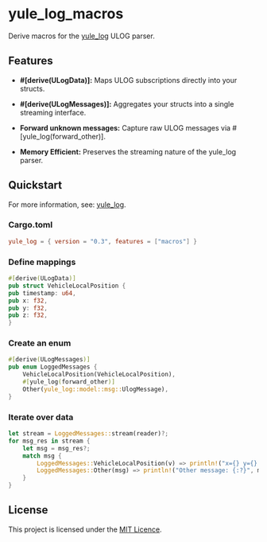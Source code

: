 # yule_log_macros

Derive macros for the [yule_log](https://crates.io/crates/yule_log) ULOG parser.

## Features

- **#[derive(ULogData)]:** Maps ULOG subscriptions directly into your structs.

- **#[derive(ULogMessages)]:** Aggregates your structs into a single streaming interface.

- **Forward unknown messages:** Capture raw ULOG messages via #[yule_log(forward_other)].

- **Memory Efficient:** Preserves the streaming nature of the yule_log parser.

## Quickstart

For more information, see: [yule_log](https://crates.io/crates/yule_log).

### Cargo.toml

```toml
yule_log = { version = "0.3", features = ["macros"] }
```

### Define mappings

```rust
#[derive(ULogData)]
pub struct VehicleLocalPosition {
pub timestamp: u64,
pub x: f32,
pub y: f32,
pub z: f32,
}
```

### Create an enum

```rust
#[derive(ULogMessages)]
pub enum LoggedMessages {
    VehicleLocalPosition(VehicleLocalPosition),
    #[yule_log(forward_other)]
    Other(yule_log::model::msg::UlogMessage),
}
```

### Iterate over data

```rust
let stream = LoggedMessages::stream(reader)?;
for msg_res in stream {
    let msg = msg_res?;
    match msg {
        LoggedMessages::VehicleLocalPosition(v) => println!("x={} y={} z={}", v.x, v.y, v.z),
        LoggedMessages::Other(msg) => println!("Other message: {:?}", msg),
    }
}
```

## License

This project is licensed under the [MIT Licence](LICENCE).

